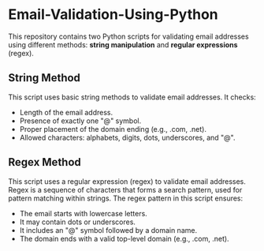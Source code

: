 # Email-Validation-Using-Python
This repository contains two Python scripts for validating email addresses using different methods: **string manipulation** and **regular expressions** (regex).

## String Method
This script uses basic string methods to validate email addresses. It checks:
- Length of the email address.
- Presence of exactly one "@" symbol.
- Proper placement of the domain ending (e.g., .com, .net).
- Allowed characters: alphabets, digits, dots, underscores, and "@".

## Regex Method
This script uses a regular expression (regex) to validate email addresses. Regex is a sequence of characters that forms a search pattern, used for pattern matching within strings. The regex pattern in this script ensures:
- The email starts with lowercase letters.
- It may contain dots or underscores.
- It includes an "@" symbol followed by a domain name.
- The domain ends with a valid top-level domain (e.g., .com, .net).
